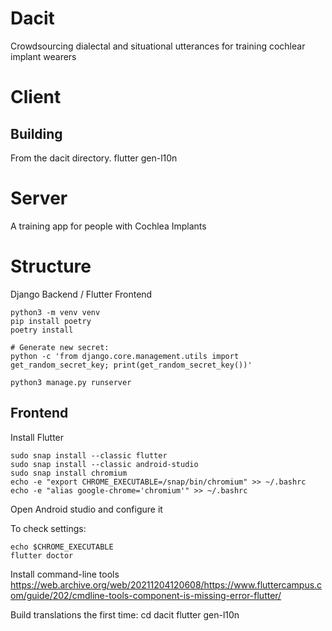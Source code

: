 # Dacit

Crowdsourcing dialectal and situational utterances for training cochlear implant wearers

# Client

## Building

From the dacit directory.
flutter gen-l10n


# Server


A training app for people with Cochlea Implants

# Structure

Django Backend / Flutter Frontend

```
python3 -m venv venv
pip install poetry
poetry install

# Generate new secret:
python -c 'from django.core.management.utils import get_random_secret_key; print(get_random_secret_key())'

python3 manage.py runserver
```

## Frontend

Install Flutter

```
sudo snap install --classic flutter
sudo snap install --classic android-studio
sudo snap install chromium
echo -e "export CHROME_EXECUTABLE=/snap/bin/chromium" >> ~/.bashrc
echo -e "alias google-chrome='chromium'" >> ~/.bashrc
```

Open Android studio and configure it

To check settings:
```
echo $CHROME_EXECUTABLE
flutter doctor
```

Install command-line tools https://web.archive.org/web/20211204120608/https://www.fluttercampus.com/guide/202/cmdline-tools-component-is-missing-error-flutter/

Build translations the first time:
cd dacit
flutter gen-l10n
